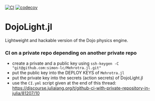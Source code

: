 [![CI](https://github.com/simon-lc/DojoLight.jl/actions/workflows/CI.yml/badge.svg)](https://github.com/simon-lc/DojoLight.jl/actions/workflows/CI.yml)
[![codecov](https://codecov.io/gh/simon-lc/DojoLight.jl/branch/main/graph/badge.svg?token=VMLS7NNFAI)](https://codecov.io/gh/simon-lc/DojoLight.jl)

# DojoLight.jl
Lightweight and hackable version of the Dojo physics engine.

### CI on a private repo depending on another private repo
- create a private and a public key using 
`ssh-keygen -C "git@github.com:simon-lc/Mehrotra.jl.git"`
- put the public key into the DEPLOY KEYS of `Mehrotra.jl`
- put the private key into the secrets (action secrets) of DojoLight.jl
- use the `CI.yml` script given at the end of this thread:
https://discourse.julialang.org/t/github-ci-with-private-repository-in-julia/81207/10
